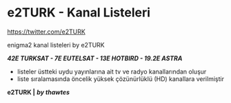 # e2TURK - Kanal Listeleri
https://twitter.com/e2TURK


enigma2 kanal listeleri by e2TURK

***42E TURKSAT - 7E EUTELSAT - 13E HOTBIRD - 19.2E ASTRA***
- listeler üstteki uydu yayınlarına ait tv ve radyo kanallarından oluşur
- liste sıralamasında öncelik yüksek çözünürlüklü (HD) kanallara verilmiştir

 **e2TURK |** ***by thawtes***

